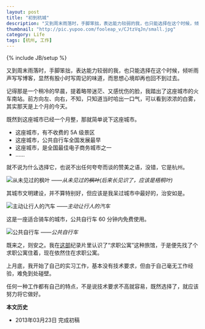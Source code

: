 ```yaml
---
layout: post
title: "初到杭城"
description: "又到周末雨落时，手脚笨拙，表达能力较弱的我，也只能选择在这个时候，倾听雨声写写博客，显然有股小时写周记的味道，而思想心境却再也回不到过去。"
thumbnail: "http://pic.yupoo.com/fooleap_v/CJtzVqJn/small.jpg"
category: Life 
tags: [杭州, 工作]
---
```

{% include JB/setup %}

又到周末雨落时，手脚笨拙，表达能力较弱的我，也只能选择在这个时候，倾听雨声写写博客，显然有股小时写周记的味道，而思想心境却再也回不到过去。

记得那是一个稍冷的早晨，提着略带迷茫、又感忧伤的脸，我踏出了这座城市的火车南站。前方向左、向右，不知，只知道当时哈出一口气，可以看到浓浓的白雾，其实那天是上个月的今天。

既然到这座城市已经一个月整，那就简单说下这座城市。

* 这座城市，有不收费的 5A 级景区
* 这座城市，公共自行车全国发展最早
* 这座城市，是全国最佳电子商务城市之一
* ……

就不说为什么选择它，也说不出任何夸夸而谈的赞美之语，没错，它是杭州。

![从未见过的枫叶](http://pic.yupoo.com/fooleap_v/CJtzVqJn/hshhG.jpg)
*——从未见过的~~枫叶~~(后来长见识了，应该是梧桐叶)*

其城市文明建设，并不算特别好，但应该是我呆过城市中最好的，治安如是。

![主动让行人的汽车](http://pic.yupoo.com/fooleap_v/CJtzfoFC/K1tVn.jpg)
*——主动让行人的汽车*

这是一座适合骑车的城市，公共自行车 60 分钟内免费使用。

![公共自行车](http://pic.yupoo.com/fooleap_v/CLnxbCqX/B8XFQ.jpg)
*——公共自行车*

既来之，则安之。我在[这部](http://movie.douban.com/subject/5332616/)纪录片里认识了“求职公寓”这种旅馆，于是便先找了个求职公寓住着，现在依然住在求职公寓。

上月底，我开始了自己的实习工作，基本没有技术要求，但由于自己毫无工作经验，难免到处碰壁。

任何一种工作都有自己的特点，不是说技术要求不高就容易，既然选择了，就应该努力将它做好。

**本文历史**

* 2013年03月23日 完成初稿
